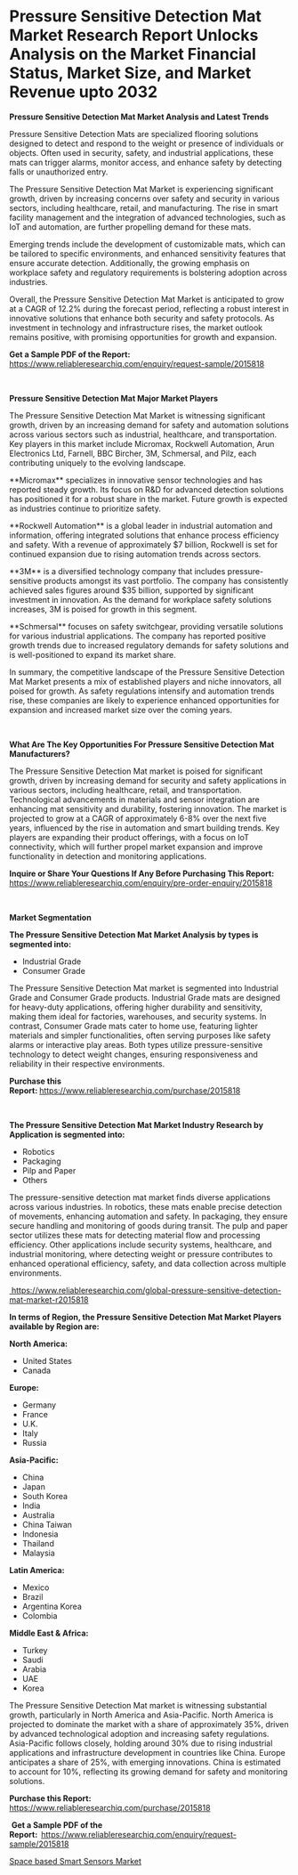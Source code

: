 <p><h1>Pressure Sensitive Detection Mat Market Research Report Unlocks Analysis on the Market Financial Status, Market Size, and Market Revenue upto 2032</h1></p><p><strong>Pressure Sensitive Detection Mat Market Analysis and Latest Trends</strong></p>
<p><p>Pressure Sensitive Detection Mats are specialized flooring solutions designed to detect and respond to the weight or presence of individuals or objects. Often used in security, safety, and industrial applications, these mats can trigger alarms, monitor access, and enhance safety by detecting falls or unauthorized entry. </p><p>The Pressure Sensitive Detection Mat Market is experiencing significant growth, driven by increasing concerns over safety and security in various sectors, including healthcare, retail, and manufacturing. The rise in smart facility management and the integration of advanced technologies, such as IoT and automation, are further propelling demand for these mats. </p><p>Emerging trends include the development of customizable mats, which can be tailored to specific environments, and enhanced sensitivity features that ensure accurate detection. Additionally, the growing emphasis on workplace safety and regulatory requirements is bolstering adoption across industries. </p><p>Overall, the Pressure Sensitive Detection Mat Market is anticipated to grow at a CAGR of 12.2% during the forecast period, reflecting a robust interest in innovative solutions that enhance both security and safety protocols. As investment in technology and infrastructure rises, the market outlook remains positive, with promising opportunities for growth and expansion.</p></p>
<p><strong>Get a Sample PDF of the Report:&nbsp;</strong> <a href="https://www.reliableresearchiq.com/enquiry/request-sample/2015818?utm_campaign=3370&utm_medium=2&utm_source=Github&utm_content=ia&utm_term=29032025&utm_id=pressure-sensitive-detection-mat">https://www.reliableresearchiq.com/enquiry/request-sample/2015818</a></p>
<p>&nbsp;</p>
<p><strong>Pressure Sensitive Detection Mat Major Market Players</strong></p>
<p><p>The Pressure Sensitive Detection Mat Market is witnessing significant growth, driven by an increasing demand for safety and automation solutions across various sectors such as industrial, healthcare, and transportation. Key players in this market include Micromax, Rockwell Automation, Arun Electronics Ltd, Farnell, BBC Bircher, 3M, Schmersal, and Pilz, each contributing uniquely to the evolving landscape.</p><p>**Micromax** specializes in innovative sensor technologies and has reported steady growth. Its focus on R&D for advanced detection solutions has positioned it for a robust share in the market. Future growth is expected as industries continue to prioritize safety.</p><p>**Rockwell Automation** is a global leader in industrial automation and information, offering integrated solutions that enhance process efficiency and safety. With a revenue of approximately $7 billion, Rockwell is set for continued expansion due to rising automation trends across sectors.</p><p>**3M** is a diversified technology company that includes pressure-sensitive products amongst its vast portfolio. The company has consistently achieved sales figures around $35 billion, supported by significant investment in innovation. As the demand for workplace safety solutions increases, 3M is poised for growth in this segment.</p><p>**Schmersal** focuses on safety switchgear, providing versatile solutions for various industrial applications. The company has reported positive growth trends due to increased regulatory demands for safety solutions and is well-positioned to expand its market share.</p><p>In summary, the competitive landscape of the Pressure Sensitive Detection Mat Market presents a mix of established players and niche innovators, all poised for growth. As safety regulations intensify and automation trends rise, these companies are likely to experience enhanced opportunities for expansion and increased market size over the coming years.</p></p>
<p>&nbsp;</p>
<p><strong>What Are The Key Opportunities For Pressure Sensitive Detection Mat Manufacturers?</strong></p>
<p><p>The Pressure Sensitive Detection Mat market is poised for significant growth, driven by increasing demand for security and safety applications in various sectors, including healthcare, retail, and transportation. Technological advancements in materials and sensor integration are enhancing mat sensitivity and durability, fostering innovation. The market is projected to grow at a CAGR of approximately 6-8% over the next five years, influenced by the rise in automation and smart building trends. Key players are expanding their product offerings, with a focus on IoT connectivity, which will further propel market expansion and improve functionality in detection and monitoring applications.</p></p>
<p><strong>Inquire or Share Your Questions If Any Before Purchasing This Report:</strong> <a href="https://www.reliableresearchiq.com/enquiry/pre-order-enquiry/2015818?utm_campaign=3370&utm_medium=2&utm_source=Github&utm_content=ia&utm_term=29032025&utm_id=pressure-sensitive-detection-mat">https://www.reliableresearchiq.com/enquiry/pre-order-enquiry/2015818</a></p>
<p>&nbsp;</p>
<p><strong>Market Segmentation</strong></p>
<p><strong>The Pressure Sensitive Detection Mat Market Analysis by types is segmented into:</strong></p>
<p><ul><li>Industrial Grade</li><li>Consumer Grade</li></ul></p>
<p><p>The Pressure Sensitive Detection Mat market is segmented into Industrial Grade and Consumer Grade products. Industrial Grade mats are designed for heavy-duty applications, offering higher durability and sensitivity, making them ideal for factories, warehouses, and security systems. In contrast, Consumer Grade mats cater to home use, featuring lighter materials and simpler functionalities, often serving purposes like safety alarms or interactive play areas. Both types utilize pressure-sensitive technology to detect weight changes, ensuring responsiveness and reliability in their respective environments.</p></p>
<p><strong>Purchase this Report:&nbsp;</strong><a href="https://www.reliableresearchiq.com/purchase/2015818?utm_campaign=3370&utm_medium=2&utm_source=Github&utm_content=ia&utm_term=29032025&utm_id=pressure-sensitive-detection-mat">https://www.reliableresearchiq.com/purchase/2015818</a></p>
<p>&nbsp;</p>
<p><strong>The Pressure Sensitive Detection Mat Market Industry Research by Application is segmented into:</strong></p>
<p><ul><li>Robotics</li><li>Packaging</li><li>Pilp and Paper</li><li>Others</li></ul></p>
<p><p>The pressure-sensitive detection mat market finds diverse applications across various industries. In robotics, these mats enable precise detection of movements, enhancing automation and safety. In packaging, they ensure secure handling and monitoring of goods during transit. The pulp and paper sector utilizes these mats for detecting material flow and processing efficiency. Other applications include security systems, healthcare, and industrial monitoring, where detecting weight or pressure contributes to enhanced operational efficiency, safety, and data collection across multiple environments.</p></p>
<p><a href="https://www.reliableresearchiq.com/global-pressure-sensitive-detection-mat-market-r2015818?utm_campaign=3370&utm_medium=2&utm_source=Github&utm_content=ia&utm_term=29032025&utm_id=pressure-sensitive-detection-mat">&nbsp;https://www.reliableresearchiq.com/global-pressure-sensitive-detection-mat-market-r2015818</a></p>
<p><strong>In terms of Region, the Pressure Sensitive Detection Mat Market Players available by Region are:</strong></p>
<p>
    <p> <strong> North America: </strong>
        <ul>
            <li>United States</li>
            <li>Canada</li>
        </ul>
        </p> 
    <p> <strong> Europe: </strong>
        <ul>
            <li>Germany</li>
            <li>France</li>
            <li>U.K.</li>
            <li>Italy</li>
            <li>Russia</li>
        </ul>
        </p> 
    <p> <strong> Asia-Pacific: </strong>
        <ul>
            <li>China</li>
            <li>Japan</li>
            <li>South Korea</li>
            <li>India</li>
            <li>Australia</li>
            <li>China Taiwan</li>
            <li>Indonesia</li>
            <li>Thailand</li>
            <li>Malaysia</li>
        </ul>
        </p> 
    <p> <strong> Latin America: </strong>
        <ul>
            <li>Mexico</li>
            <li>Brazil</li>
            <li>Argentina Korea</li>
            <li>Colombia</li>
        </ul>
        </p> 
    <p> <strong> Middle East & Africa: </strong>
        <ul>
            <li>Turkey</li>
            <li>Saudi</li>
            <li>Arabia</li>
            <li>UAE</li>
            <li>Korea</li>
        </ul>
    </p>
    </p>
<p><p>The Pressure Sensitive Detection Mat market is witnessing substantial growth, particularly in North America and Asia-Pacific. North America is projected to dominate the market with a share of approximately 35%, driven by advanced technological adoption and increasing safety regulations. Asia-Pacific follows closely, holding around 30% due to rising industrial applications and infrastructure development in countries like China. Europe anticipates a share of 25%, with emerging innovations. China is estimated to account for 10%, reflecting its growing demand for safety and monitoring solutions.</p></p>
<p><strong>Purchase this Report: </strong><a href="https://www.reliableresearchiq.com/purchase/2015818?utm_campaign=3370&utm_medium=2&utm_source=Github&utm_content=ia&utm_term=29032025&utm_id=pressure-sensitive-detection-mat">https://www.reliableresearchiq.com/purchase/2015818</a></p>
<p>&nbsp;<strong>Get a Sample PDF of the Report:&nbsp;&nbsp;</strong><a href="https://www.reliableresearchiq.com/enquiry/request-sample/2015818?utm_campaign=3370&utm_medium=2&utm_source=Github&utm_content=ia&utm_term=29032025&utm_id=pressure-sensitive-detection-mat">https://www.reliableresearchiq.com/enquiry/request-sample/2015818</a></p>
<p><strong></strong></p>
<p><p><a href="https://github.com/guyotkiferhi/Market-Research-Report-List-1/blob/main/space-based-smart-sensors-market.md?utm_campaign=3370&utm_medium=2&utm_source=Github&utm_content=ia&utm_term=29032025&utm_id=pressure-sensitive-detection-mat">Space based Smart Sensors Market</a></p></p>